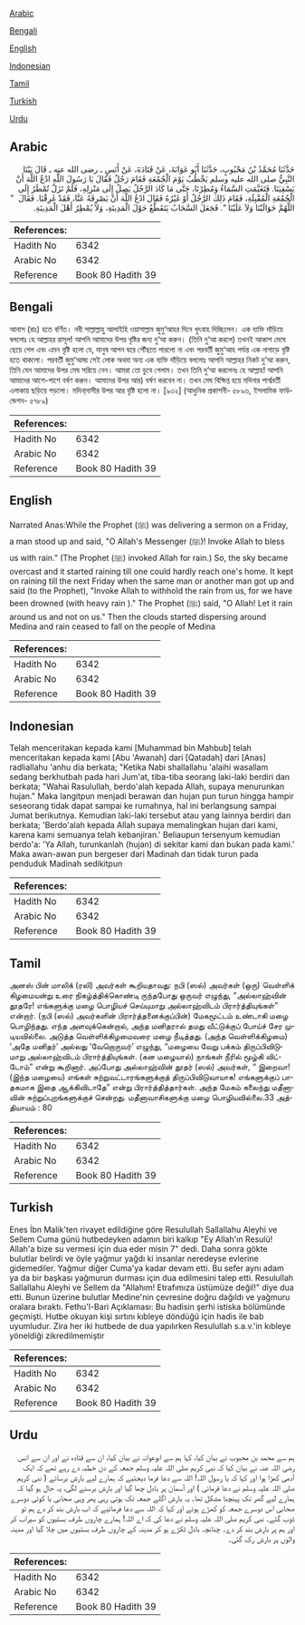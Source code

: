[Arabic](#arabic)

[Bengali](#bengali)

[English](#english)

[Indonesian](#indonesian)

[Tamil](#tamil)

[Turkish](#turkish)

[Urdu](#urdu)

## Arabic


<div dir="rtl" lang="ar" style={{fontSize:'larger',backgroundColor:'#f8f9fa',padding:20}}>
حَدَّثَنَا مُحَمَّدُ بْنُ مَحْبُوبٍ، حَدَّثَنَا أَبُو عَوَانَةَ، عَنْ قَتَادَةَ، عَنْ أَنَسٍ ـ رضى الله عنه ـ قَالَ بَيْنَا النَّبِيُّ صلى الله عليه وسلم يَخْطُبُ يَوْمَ الْجُمُعَةِ فَقَامَ رَجُلٌ فَقَالَ يَا رَسُولَ اللَّهِ ادْعُ اللَّهَ أَنْ يَسْقِيَنَا‏.‏ فَتَغَيَّمَتِ السَّمَاءُ وَمُطِرْنَا، حَتَّى مَا كَادَ الرَّجُلُ يَصِلُ إِلَى مَنْزِلِهِ، فَلَمْ تَزَلْ تُمْطَرُ إِلَى الْجُمُعَةِ الْمُقْبِلَةِ، فَقَامَ ذَلِكَ الرَّجُلُ أَوْ غَيْرُهُ فَقَالَ ادْعُ اللَّهَ أَنْ يَصْرِفَهُ عَنَّا، فَقَدْ غَرِقْنَا‏.‏ فَقَالَ ‏ "‏ اللَّهُمَّ حَوَالَيْنَا وَلاَ عَلَيْنَا ‏"‏‏.‏ فَجَعَلَ السَّحَابُ يَتَقَطَّعُ حَوْلَ الْمَدِينَةِ، وَلاَ يُمْطِرُ أَهْلَ الْمَدِينَةِ‏.‏
</div>
<div style={{backgroundColor:'#f8f9fa',padding:20, marginBottom: 10}}><table> <thead> <tr> <th>References:</th> <th></th> </tr> </thead> <tbody><tr><td>Hadith No</td><td>6342</td></tr><tr><td>Arabic No</td><td>6342</td></tr><tr><td>Reference</td><td>Book 80 Hadith 39</td></tr></tbody></table></div>

## Bengali


<div dir="ltr" lang="bn" style={{fontSize:'larger',backgroundColor:'#f8f9fa',padding:20}}>
আনাস (রাঃ) হতে বর্ণিত। নবী সাল্লাল্লাহু আলাইহি ওয়াসাল্লাম জুমু‘আহর দিনে খুৎবাহ দিচ্ছিলেন। এক ব্যক্তি দাঁড়িয়ে বললোঃ হে আল্লাহর রাসূল! আপনি আমাদের উপর বৃষ্টির জন্য দু‘আ করুন। (তিনি দু‘আ করলে) তখনই আকাশ মেঘে ছেয়ে গেল এবং এমন বৃষ্টি হলো যে, মানুষ আপন ঘরে পৌঁছতে পারলো না এবং পরবর্তী জুমু‘আহ পর্যন্ত এক নাগাড়ে বৃষ্টি হতে থাকলো। পরবর্তী জুমু‘আহ্য় সেই লোক অথবা অন্য এক ব্যক্তি দাঁড়িয়ে বললোঃ আপনি আল্লাহর নিকট দু‘আ করুন, তিনি যেন আমাদের উপর মেঘ সরিয়ে নেন। আমরা তো ডুবে গেলাম। তখন তিনি দু‘আ করলেনঃ হে আল্লাহ! আপনি আমাদের আশে-পাশে বর্ষণ করুন। আমাদের উপর আর) বর্ষণ করবেন না। তখন মেঘ বিক্ষিপ্ত হয়ে মদিনার পার্শ্ববর্তী এলাকায় ছড়িয়ে পড়লো। মদিনা্বাসীর উপর আর বৃষ্টি হলো না। [৯৩২] (আধুনিক প্রকাশনী- ৫৮৯৬, ইসলামিক ফাউন্ডেশন- ৫৭৮৯)
</div>
<div style={{backgroundColor:'#f8f9fa',padding:20, marginBottom: 10}}><table> <thead> <tr> <th>References:</th> <th></th> </tr> </thead> <tbody><tr><td>Hadith No</td><td>6342</td></tr><tr><td>Arabic No</td><td>6342</td></tr><tr><td>Reference</td><td>Book 80 Hadith 39</td></tr></tbody></table></div>

## English


<div dir="ltr" lang="en" style={{fontSize:'larger',backgroundColor:'#f8f9fa',padding:20}}>
Narrated Anas:While the Prophet (ﷺ) was delivering a sermon on a Friday, a man stood up and said, "O Allah's Messenger (ﷺ)! Invoke Allah to bless us with rain." (The Prophet (ﷺ) invoked Allah for rain.) So, the sky became overcast and it started raining till one could hardly reach one's home. It kept on raining till the next Friday when the same man or another man got up and said (to the Prophet), "Invoke Allah to withhold the rain from us, for we have been drowned (with heavy rain )." The Prophet (ﷺ) said, "O Allah! Let it rain around us and not on us." Then the clouds started dispersing around Medina and rain ceased to fall on the people of Medina
</div>
<div style={{backgroundColor:'#f8f9fa',padding:20, marginBottom: 10}}><table> <thead> <tr> <th>References:</th> <th></th> </tr> </thead> <tbody><tr><td>Hadith No</td><td>6342</td></tr><tr><td>Arabic No</td><td>6342</td></tr><tr><td>Reference</td><td>Book 80 Hadith 39</td></tr></tbody></table></div>

## Indonesian


<div dir="ltr" lang="id" style={{fontSize:'larger',backgroundColor:'#f8f9fa',padding:20}}>
Telah menceritakan kepada kami [Muhammad bin Mahbub] telah menceritakan kepada kami [Abu 'Awanah] dari [Qatadah] dari [Anas] radliallahu 'anhu dia berkata; "Ketika Nabi shallallahu 'alaihi wasallam sedang berkhutbah pada hari Jum'at, tiba-tiba seorang laki-laki berdiri dan berkata; "Wahai Rasulullah, berdo'alah kepada Allah, supaya menurunkan hujan." Maka langitpun menjadi berawan dan hujan pun turun hingga hampir seseorang tidak dapat sampai ke rumahnya, hal ini berlangsung sampai Jumat berikutnya. Kemudian laki-laki tersebut atau yang lainnya berdiri dan berkata; 'Berdo'alah kepada Allah supaya memalingkan hujan dari kami, karena kami semuanya telah kebanjiran.' Beliaupun tersenyum kemudian berdo'a: 'Ya Allah, turunkanlah (hujan) di sekitar kami dan bukan pada kami.' Maka awan-awan pun bergeser dari Madinah dan tidak turun pada penduduk Madinah sedikitpun
</div>
<div style={{backgroundColor:'#f8f9fa',padding:20, marginBottom: 10}}><table> <thead> <tr> <th>References:</th> <th></th> </tr> </thead> <tbody><tr><td>Hadith No</td><td>6342</td></tr><tr><td>Arabic No</td><td>6342</td></tr><tr><td>Reference</td><td>Book 80 Hadith 39</td></tr></tbody></table></div>

## Tamil


<div dir="ltr" lang="ta" style={{fontSize:'larger',backgroundColor:'#f8f9fa',padding:20}}>
அனஸ் பின் மாலிக் (ரலி) அவர்கள் கூறியதாவது: நபி (ஸல்) அவர்கள் (ஒரு) வெள்ளிக் கிழமையன்று உரை நிகழ்த்திக்கொண்டி ருந்தபோது ஒருவர் எழுந்து, “அல்லாஹ்வின் தூதரே! எங்களுக்கு மழை பொழியச் செய்யுமாறு அல்லாஹ்விடம் பிரார்த்தியுங்கள்” என்றார். (நபி (ஸல்) அவர்களின் பிரார்த்தனைக்குப்பின்) மேகமூட்டம் உண்டாகி மழை பொழிந்தது. எந்த அளவுக்கென்றால், அந்த மனிதரால் தமது வீட்டுக்குப் போய்ச் சேர முடியவில்லை. அடுத்த வெள்ளிக்கிழமைவரை மழை நீடித்தது. (அந்த வெள்ளிக்கிழமை) ‘அதே மனிதர்’ அல்லது ‘வேறொருவர்’ எழுந்து, “மழையை வேறு பக்கம் திருப்பிவிடுமாறு அல்லாஹ்விடம் பிரார்த்தியுங்கள். (கன மழையால்) நாங்கள் நீரில் மூழ்கி விட்டோம்” என்று கூறினார். அப்போது அல்லாஹ்வின் தூதர் (ஸல்) அவர்கள், “ இறைவா! (இந்த மழையை) எங்கள் சுற்றுவட்டாரங்களுக்குத் திருப்பிவிடுவாயாக! எங்களுக்குப் பாதகமாக இதை ஆக்கிவிடாதே” என்று பிரார்த்தித்தார்கள். அந்த மேகம் கலைந்து மதீனாவின் சுற்றுப்புறங்களுக்குச் சென்றது. மதீனாவாசிகளுக்கு மழை பொழியவில்லை.33 அத்தியாயம் : 80
</div>
<div style={{backgroundColor:'#f8f9fa',padding:20, marginBottom: 10}}><table> <thead> <tr> <th>References:</th> <th></th> </tr> </thead> <tbody><tr><td>Hadith No</td><td>6342</td></tr><tr><td>Arabic No</td><td>6342</td></tr><tr><td>Reference</td><td>Book 80 Hadith 39</td></tr></tbody></table></div>

## Turkish


<div dir="ltr" lang="tr" style={{fontSize:'larger',backgroundColor:'#f8f9fa',padding:20}}>
Enes İbn Malik'ten rivayet edildiğine göre Resulullah Sallallahu Aleyhi ve Sellem Cuma günü hutbedeyken adamın biri kalkıp "Ey Allah'ın Resulü! Allah'a bize su vermesi için dua eder misin 7" dedi. Daha sonra gökte bulutlar belirdi ve öyle yağmur yağdı ki insanlar neredeyse evlerine gidemediler. Yağmur diğer Cuma'ya kadar devam etti. Bu sefer aynı adam ya da bir başkası yağmurun durması için dua edilmesini talep etti. Resulullah Sallallahu Aleyhi ve Sellem da "Allahım! Etrafımıza üstümüze değil!" diye dua etti. Bunun üzerine bulutlar Medine'nin çevresine doğru dağıldı ve yağmuru oralara bıraktı. Fethu'l-Bari Açıklaması: Bu hadisin şerhi istiska bölümünde geçmişti. Hutbe okuyan kişi sırtını kıbleye döndüğü için hadis ile bab uyumludur. Zira her iki hutbede de dua yapılırken Resulullah s.a.v.'in kıbleye yöneldiği zikredilmemiştir
</div>
<div style={{backgroundColor:'#f8f9fa',padding:20, marginBottom: 10}}><table> <thead> <tr> <th>References:</th> <th></th> </tr> </thead> <tbody><tr><td>Hadith No</td><td>6342</td></tr><tr><td>Arabic No</td><td>6342</td></tr><tr><td>Reference</td><td>Book 80 Hadith 39</td></tr></tbody></table></div>

## Urdu


<div dir="rtl" lang="ur" style={{fontSize:'larger',backgroundColor:'#f8f9fa',padding:20}}>
ہم سے محمد بن محبوب نے بیان کیا، کہا ہم سے ابوعوانہ نے بیان کیا، ان سے قتادہ نے اور ان سے انس رضی اللہ عنہ نے بیان کیا کہ نبی کریم صلی اللہ علیہ وسلم جمعہ کے دن خطبہ دے رہے تھے کہ ایک آدمی کھڑا ہوا اور کہا کہ یا رسول اللہ! اللہ سے دعا فرما دیجئیے کہ ہمارے لیے بارش برسائے ( نبی کریم صلی اللہ علیہ وسلم نے دعا فرمائی ) اور آسمان پر بادل چھا گیا اور بارش برسنے لگی، یہ حال ہو گیا کہ ہمارے لیے گھر تک پہنچنا مشکل تھا۔ یہ بارش اگلے جمعہ تک ہوتی رہی پھر وہی صحابی یا کوئی دوسرے صحابی اس دوسرے جمعہ کو کھڑے ہوئے اور کہا کہ اللہ سے دعا فرمائیے کہ اب بارش بند کر دے ہم تو ڈوب گئے۔ نبی کریم صلی اللہ علیہ وسلم نے دعا کی کہ اے اللہ! ہمارے چاروں طرف بستیوں کو سیراب کر اور ہم پر بارش بند کر دے۔ چنانچہ بادل ٹکڑے ہو کر مدینہ کے چاروں طرف بستیوں میں چلا گیا اور مدینہ والوں پر بارش رک گئی۔
</div>
<div style={{backgroundColor:'#f8f9fa',padding:20, marginBottom: 10}}><table> <thead> <tr> <th>References:</th> <th></th> </tr> </thead> <tbody><tr><td>Hadith No</td><td>6342</td></tr><tr><td>Arabic No</td><td>6342</td></tr><tr><td>Reference</td><td>Book 80 Hadith 39</td></tr></tbody></table></div>